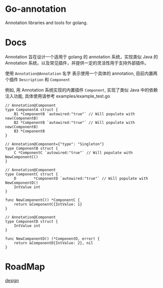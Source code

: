 # Go-annotation
Annotation libraries and tools for golang.


# Docs
Annotation 旨在设计一个适用于 golang 的 annotation 系统，实现类似 Java 的 Annotation 系统，以及常见插件，并提供一定的灵活性用于支持外部插件。

使用 `Annotation@Annotation` 名字 表示使用一个具体的 annotation, 目前内置两个插件 `Description` 和 `Component`

例如, 用 Annotation 系统实现的内置插件 `Component`, 实现了类似 Java 中的依赖注入功能,  具体使用请参考 examples/example_test.go

```golang
// Annotation@Component
type ComponentA struct {
	B1 *ComponentB `autowired:"true"` // Will populate with new(ComponentB)
	B2 *ComponentB `autowired:"true"` // Will populate with new(ComponentB)
	B3 *ComponentB
}

// Annotation@Component={"type": "Singleton"}
type ComponentB struct {
	C *ComponentC `autowired:"true"` // Will populate with NewComponentC()
}

// Annotation@Component
type ComponentC struct {
	D        *ComponentD `autowired:"true"` // Will populate with NewComponentD()
	IntValue int
}

func NewComponentC() *ComponentC {
	return &ComponentC{IntValue: 1}
}

// Annotation@Component
type ComponentD struct {
	IntValue int
}

func NewComponentD() (*ComponentD, error) {
	return &ComponentD{IntValue: 2}, nil
}

```


# RoadMap
[design](/docs/design.md)